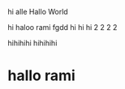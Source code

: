 hi alle 
Hallo World



hi   haloo 
rami 
fgdd
hi hi hi 2 2 2 2 

hihihihi 
hihihihi


# hallo rami
